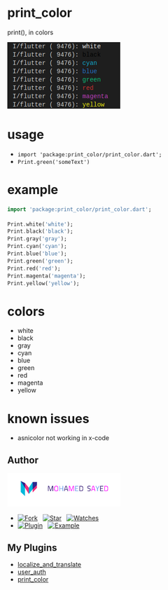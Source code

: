 # print_color

print(), in colors

![screenshot](screenshot.png)


# usage
* `import 'package:print_color/print_color.dart';`
* `Print.green('someText')`


# example
```dart
import 'package:print_color/print_color.dart';

Print.white('white');
Print.black('black');
Print.gray('gray');
Print.cyan('cyan');
Print.blue('blue');
Print.green('green');
Print.red('red');
Print.magenta('magenta');
Print.yellow('yellow');
```


# colors

* white
* black
* gray
* cyan
* blue
* green
* red
* magenta
* yellow



# known issues

* asnicolor not working in x-code


## Author
[![Mohamed Sayed](./logo.png)](https://msayed.net)
* [![Fork](https://img.shields.io/github/forks/msayed-net/print_color?style=social)](https://github.com/msayed-net/print_color/fork) &nbsp; [![Star](https://img.shields.io/github/stars/msayed-net/print_color?style=social)](https://github.com/msayed-net/print_color/stargazers) &nbsp; [![Watches](https://img.shields.io/github/watchers/msayed-net/print_color?style=social)](https://github.com/msayed-net/print_color/) 
* [![Plugin](https://img.shields.io/badge/Get%20library-pub-blue)](https://pub.dev/packages/print_color) &nbsp; [![Example](https://img.shields.io/badge/Example-Ex-success)](https://pub.dev/packages/print_color#-example-tab-)

## My Plugins
* [localize_and_translate](https://pub.dev/packages/localize_and_translate)
* [user_auth](https://pub.dev/packages/user_auth)
* [print_color](https://pub.dev/packages/print_color)

